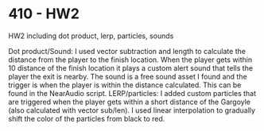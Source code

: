 # 410 - HW2 

HW2 including dot product, lerp, particles, sounds

Dot product/Sound: I used vector subtraction and length to calculate the distance from the player to the finish location. When the player gets within 10 distance of the finish location it plays a custom alert sound that tells the player the exit is nearby. The sound is a free sound asset I found and the trigger is when the player is within the distance calculated. This can be found in the NearAudio script. LERP/particles: I added custom particles that are triggered when the player gets within a short distance of the Gargoyle (also calculated with vector sub/len). I used linear interpolation to gradually shift the color of the particles from black to red.
